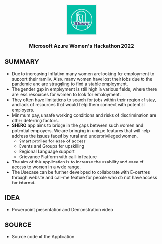 
<div align="center"><a  href="#top"></a>

<img  src="https://github.com/harshiniKumar/job-portal-for-women/blob/main/source/job_portal/assets/SheroAppLogo.png"  alt="Logo"  width="100"  height="100"> 

<h3 align="center">Microsoft Azure Women's Hackathon 2022</h3>
  
</div> 

## SUMMARY

- Due to increasing Inflation many women are looking for employment to support their family. Also, many women have lost their jobs due to the pandemic and are struggling to find a stable employment.
- The gender gap in employment is still high in various fields, where there are less resources for women to look for employment. 
- They often have limitations to search for jobs within their region of stay, and lack of resources that would help them connect with potential employers.
- Minimum pay, unsafe working conditions and risks of discrimination are other deterring factors. 
- **SHERO** app aims to bridge in the gaps between such women and potential employers. We are bringing in unique features that will help address the issues faced by rural and underprivileged women. 
    - Smart profiles for ease of access
    - Events and Groups for upskilling
    - Regional Language support
    - Grievance Platform with call-in feature
- The aim of this application is to increase the usability and ease of access to women in a wide range. 
- The Usecase can be further developed to collaborate with E-centres through website and call-me feature for people who do not have access for internet.


## IDEA

- Powerpoint presentation and Demonstration video

## SOURCE
- Source code of the Application
